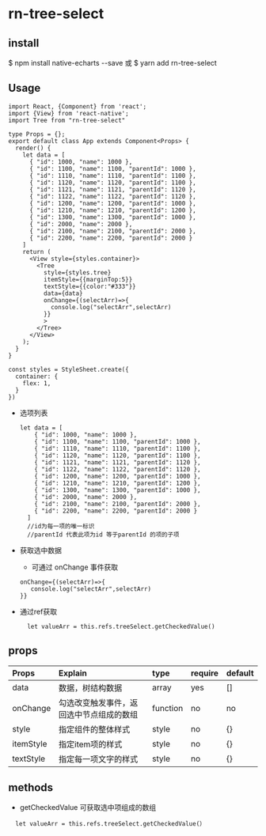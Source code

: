 # rn-tree-select
## install
$ npm install native-echarts --save 或 $ yarn add rn-tree-select 

## Usage
  ```
  import React, {Component} from 'react';
  import {View} from 'react-native';
  import Tree from "rn-tree-select"

  type Props = {};
  export default class App extends Component<Props> {
    render() {
      let data = [
        { "id": 1000, "name": 1000 },
        { "id": 1100, "name": 1100, "parentId": 1000 },
        { "id": 1110, "name": 1110, "parentId": 1100 },
        { "id": 1120, "name": 1120, "parentId": 1100 },
        { "id": 1121, "name": 1121, "parentId": 1120 },
        { "id": 1122, "name": 1122, "parentId": 1120 },
        { "id": 1200, "name": 1200, "parentId": 1000 },
        { "id": 1210, "name": 1210, "parentId": 1200 },
        { "id": 1300, "name": 1300, "parentId": 1000 },
        { "id": 2000, "name": 2000 },
        { "id": 2100, "name": 2100, "parentId": 2000 },
        { "id": 2200, "name": 2200, "parentId": 2000 }
      ]
      return (
        <View style={styles.container}>
          <Tree 
            style={styles.tree} 
            itemStyle={{marginTop:5}}
            textStyle={{color:"#333"}}
            data={data}
            onChange={(selectArr)=>{
              console.log("selectArr",selectArr)
            }}
            >
          </Tree>
        </View>
      );
    }
  }

  const styles = StyleSheet.create({
    container: {
      flex: 1,
    }
  })
  ```
+ 选项列表
  ```
  let data = [
      { "id": 1000, "name": 1000 },
      { "id": 1100, "name": 1100, "parentId": 1000 },
      { "id": 1110, "name": 1110, "parentId": 1100 },
      { "id": 1120, "name": 1120, "parentId": 1100 },
      { "id": 1121, "name": 1121, "parentId": 1120 },
      { "id": 1122, "name": 1122, "parentId": 1120 },
      { "id": 1200, "name": 1200, "parentId": 1000 },
      { "id": 1210, "name": 1210, "parentId": 1200 },
      { "id": 1300, "name": 1300, "parentId": 1000 },
      { "id": 2000, "name": 2000 },
      { "id": 2100, "name": 2100, "parentId": 2000 },
      { "id": 2200, "name": 2200, "parentId": 2000 }
    ]
    //id为每一项的唯一标识
    //parentId 代表此项为id 等于parentId 的项的子项
  ```    

+ 获取选中数据
  - 可通过 onChange 事件获取
  ```
  onChange={(selectArr)=>{
     console.log("selectArr",selectArr)
  }}
  ```
- 通过ref获取

  ```
    let valueArr = this.refs.treeSelect.getCheckedValue()
  ```



## props

|Props|Explain|type|require|default|          
|:-------|:--------|:--------|:-------|:----------|
|data|数据，树结构数据|array|yes|[]|    
|onChange|勾选改变触发事件，返回选中节点组成的数组|function|no|no|  
|style|指定组件的整体样式|style|no|{}|
|itemStyle|指定item项的样式|style|no|{}|
|textStyle|指定每一项文字的样式|style|no|{}|

## methods
 - getCheckedValue
 可获取选中项组成的数组
  ```
    let valueArr = this.refs.treeSelect.getCheckedValue(）
   ```
